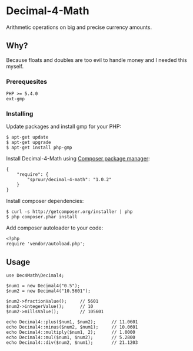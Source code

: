 # Decimal-4-Math

Arithmetic operations on big and precise currency amounts.

## Why?

Because floats and doubles are too evil to handle money and I needed this myself.

### Prerequesites

```
PHP >= 5.4.0
ext-gmp
```

### Installing

Update packages and install gmp for your PHP:
```
$ apt-get update
$ apt-get upgrade
$ apt-get install php-gmp
```

Install Decimal-4-Math using [Composer package manager](https://packagist.org/):
```
{
    "require": {
        "spruur/decimal-4-math": "1.0.2"
    }
}
```

Install composer dependencies:
```
$ curl -s http://getcomposer.org/installer | php
$ php composer.phar install
```

Add composer autoloader to your code:
```
<?php
require 'vendor/autoload.php';
```

## Usage
```
use Dec4Math\Decimal4;
    
$num1 = new Decimal4("0.5");
$num2 = new Decimal4("10.5601");
    
$num2->fractionValue();     // 5601
$num2->integerValue();      // 10
$num2->millsValue();        // 105601
    
echo Decimal4::plus($num1, $num2);      // 11.0601
echo Decimal4::minus($num2, $num1);     // 10.0601
echo Decimal4::multiply($num1, 2);      // 1.0000
echo Decimal4::mul($num1, $num2);       // 5.2800
echo Decimal4::div($num2, $num1);       // 21.1203
```